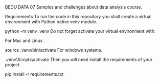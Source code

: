 BEDU DATA 07
Samples and challenges about data analysis course.

Requirements
To run the code in this repository you shall create a virtual environment with Python native venv module.

python -m venv .venv
Do not forget activate your virtual environment with:

For Mac and Linux.

source .venv/bin/activate
For windows systems.

.venv\Scripts\activate
Then you will need install the requirements of your project:

pip install -r requirements.txt
